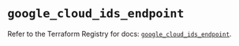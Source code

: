 # `google_cloud_ids_endpoint`

Refer to the Terraform Registry for docs: [`google_cloud_ids_endpoint`](https://registry.terraform.io/providers/hashicorp/google-beta/5.23.0/docs/resources/google_cloud_ids_endpoint).
